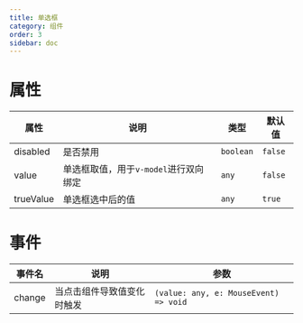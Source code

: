 ```yaml
---
title: 单选框
category: 组件
order: 3
sidebar: doc
---
```


# 属性

| 属性 | 说明 | 类型 | 默认值 |
| --- | --- | --- | --- |
| disabled | 是否禁用 | `boolean` | `false` |
| value | 单选框取值，用于`v-model`进行双向绑定 | `any` | `false` |
| trueValue | 单选框选中后的值 | `any` | `true` |

# 事件

| 事件名 | 说明 | 参数 |
| --- | --- | --- |
| change | 当点击组件导致值变化时触发 | `(value: any, e: MouseEvent) => void` |
